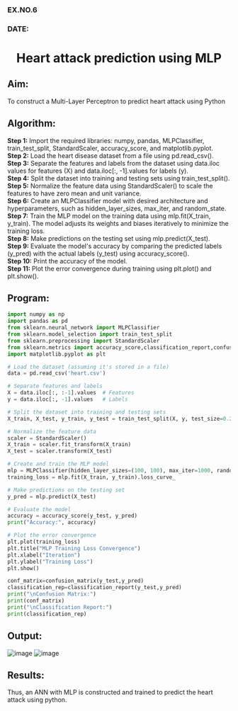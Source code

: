 <H3>EX.NO.6</H3>
<H3>DATE:</H3>
<H1 ALIGN =CENTER>Heart attack prediction using MLP</H1>

## Aim:
To construct a  Multi-Layer Perceptron to predict heart attack using Python

## Algorithm:
<b>Step 1:</b> Import the required libraries: numpy, pandas, MLPClassifier, train_test_split, StandardScaler, accuracy_score, and matplotlib.pyplot.<BR>
<b>Step 2:</b> Load the heart disease dataset from a file using pd.read_csv().<BR>
<b>Step 3:</b> Separate the features and labels from the dataset using data.iloc values for features (X) and data.iloc[:, -1].values for labels (y).<BR>
<b>Step 4:</b> Split the dataset into training and testing sets using train_test_split().<BR>
<b>Step 5:</b> Normalize the feature data using StandardScaler() to scale the features to have zero mean and unit variance.<BR>
<b>Step 6:</b> Create an MLPClassifier model with desired architecture and hyperparameters, such as hidden_layer_sizes, max_iter, and random_state.<BR>
<b>Step 7:</b> Train the MLP model on the training data using mlp.fit(X_train, y_train). The model adjusts its weights and biases iteratively to minimize the training loss.<BR>
<b>Step 8:</b> Make predictions on the testing set using mlp.predict(X_test).<BR>
<b>Step 9:</b> Evaluate the model's accuracy by comparing the predicted labels (y_pred) with the actual labels (y_test) using accuracy_score().<BR>
<b>Step 10:</b> Print the accuracy of the model.<BR>
<b>Step 11:</b> Plot the error convergence during training using plt.plot() and plt.show().<BR>

## Program: 

```python
import numpy as np
import pandas as pd
from sklearn.neural_network import MLPClassifier
from sklearn.model_selection import train_test_split
from sklearn.preprocessing import StandardScaler
from sklearn.metrics import accuracy_score,classification_report,confusion_matrix
import matplotlib.pyplot as plt

# Load the dataset (assuming it's stored in a file)
data = pd.read_csv('heart.csv')

# Separate features and labels
X = data.iloc[:, :-1].values  # Features
y = data.iloc[:, -1].values   # Labels

# Split the dataset into training and testing sets
X_train, X_test, y_train, y_test = train_test_split(X, y, test_size=0.2, random_state=42)

# Normalize the feature data
scaler = StandardScaler()
X_train = scaler.fit_transform(X_train)
X_test = scaler.transform(X_test)

# Create and train the MLP model
mlp = MLPClassifier(hidden_layer_sizes=(100, 100), max_iter=1000, random_state=42)
training_loss = mlp.fit(X_train, y_train).loss_curve_

# Make predictions on the testing set
y_pred = mlp.predict(X_test)

# Evaluate the model
accuracy = accuracy_score(y_test, y_pred)
print("Accuracy:", accuracy)

# Plot the error convergence
plt.plot(training_loss)
plt.title("MLP Training Loss Convergence")
plt.xlabel("Iteration")
plt.ylabel("Training Loss")
plt.show()

conf_matrix=confusion_matrix(y_test,y_pred)
classification_rep=classification_report(y_test,y_pred)
print("\nConfusion Matrix:")
print(conf_matrix)
print("\nClassification Report:")
print(classification_rep)

```
## Output:
![image](https://github.com/user-attachments/assets/6ad2cd78-730e-4504-b9a9-99475a3fa81a)
![image](https://github.com/user-attachments/assets/8825d092-806c-42df-a0b4-70c7a6e7b9b1)

## Results:
Thus, an ANN with MLP is constructed and trained to predict the heart attack using python.
